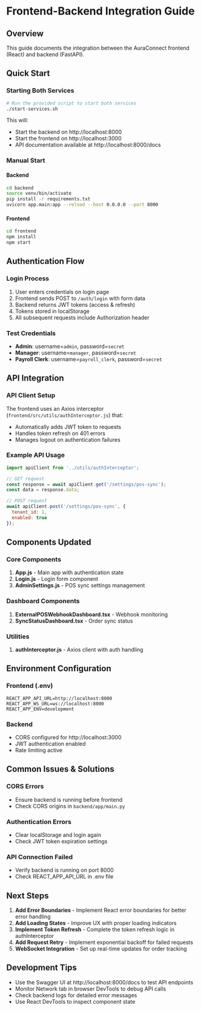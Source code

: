 # Frontend-Backend Integration Guide

## Overview
This guide documents the integration between the AuraConnect frontend (React) and backend (FastAPI).

## Quick Start

### Starting Both Services
```bash
# Run the provided script to start both services
./start-services.sh
```

This will:
- Start the backend on http://localhost:8000
- Start the frontend on http://localhost:3000
- API documentation available at http://localhost:8000/docs

### Manual Start

#### Backend
```bash
cd backend
source venv/bin/activate
pip install -r requirements.txt
uvicorn app.main:app --reload --host 0.0.0.0 --port 8000
```

#### Frontend
```bash
cd frontend
npm install
npm start
```

## Authentication Flow

### Login Process
1. User enters credentials on login page
2. Frontend sends POST to `/auth/login` with form data
3. Backend returns JWT tokens (access & refresh)
4. Tokens stored in localStorage
5. All subsequent requests include Authorization header

### Test Credentials
- **Admin**: username=`admin`, password=`secret`
- **Manager**: username=`manager`, password=`secret`
- **Payroll Clerk**: username=`payroll_clerk`, password=`secret`

## API Integration

### API Client Setup
The frontend uses an Axios interceptor (`frontend/src/utils/authInterceptor.js`) that:
- Automatically adds JWT token to requests
- Handles token refresh on 401 errors
- Manages logout on authentication failures

### Example API Usage
```javascript
import apiClient from '../utils/authInterceptor';

// GET request
const response = await apiClient.get('/settings/pos-sync');
const data = response.data;

// POST request
await apiClient.post('/settings/pos-sync', {
  tenant_id: 1,
  enabled: true
});
```

## Components Updated

### Core Components
1. **App.js** - Main app with authentication state
2. **Login.js** - Login form component
3. **AdminSettings.js** - POS sync settings management

### Dashboard Components
1. **ExternalPOSWebhookDashboard.tsx** - Webhook monitoring
2. **SyncStatusDashboard.tsx** - Order sync status

### Utilities
1. **authInterceptor.js** - Axios client with auth handling

## Environment Configuration

### Frontend (.env)
```
REACT_APP_API_URL=http://localhost:8000
REACT_APP_WS_URL=ws://localhost:8000
REACT_APP_ENV=development
```

### Backend
- CORS configured for http://localhost:3000
- JWT authentication enabled
- Rate limiting active

## Common Issues & Solutions

### CORS Errors
- Ensure backend is running before frontend
- Check CORS origins in `backend/app/main.py`

### Authentication Errors
- Clear localStorage and login again
- Check JWT token expiration settings

### API Connection Failed
- Verify backend is running on port 8000
- Check REACT_APP_API_URL in .env file

## Next Steps

1. **Add Error Boundaries** - Implement React error boundaries for better error handling
2. **Add Loading States** - Improve UX with proper loading indicators
3. **Implement Token Refresh** - Complete the token refresh logic in authInterceptor
4. **Add Request Retry** - Implement exponential backoff for failed requests
5. **WebSocket Integration** - Set up real-time updates for order tracking

## Development Tips

- Use the Swagger UI at http://localhost:8000/docs to test API endpoints
- Monitor Network tab in browser DevTools to debug API calls
- Check backend logs for detailed error messages
- Use React DevTools to inspect component state
